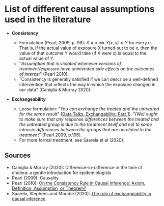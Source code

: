 # List of different causal assumptions used in the literature

 - **Consistency**
   - Formulation (Pearl, 2009, p. 99): $X=x \implies Y(x, u) = Y$ for every $u$. That is, if the actual value of exposure X turned out to be x, then the value of that outcome Y would take (if X were x) is equal to the actual value of Y. 
   - "*Assumption that is violated whenever versions of treatment/exposure have unintended side effects on the outcomes of interest*" (Pearl 2010).
   - "Consistency is generally satisfied if we can describe a well-defined intervention that reflects the way in which the exposure changed in our data" (Caniglia & Murray 2020).

 - **Exchangeability**
   - Loose formulation: "*You can exchange the treated and the untreated for the same result*" ([Data Talks, Exchangability: Part 1](https://www.youtube.com/watch?v=iUZA5dTgegQ)).
   "*[We] ought to make sure that any response differences between the treated and the untreated group is due to the treatment itself and not to some intrinsic differences between the groups that are unrelated to the treatment*" (Pearl 2009, p.196).
   - For more formal treatment, see Saarela et al (2020).

## Sources

 - Caniglia & Murray (2020): Difference-in-difference in the time of cholera: a gentle introduction for epidemiologists
 - Pearl (2009): Causality
 - Pearl (2010): [On the Consistency Rule in Causal Inference: Axiom, Definition, Assumption, or Theorem?](https://ftp.cs.ucla.edu/pub/stat_ser/r358.pdf)
 - Saarela, Stephens and Moodie (2020): [The role of exchangeability in causal inference](https://arxiv.org/pdf/2006.01799.pdf)

